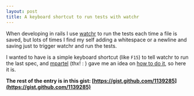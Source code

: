 ```yaml
---
layout: post
title: A keyboard shortcut to run tests with watchr
---
```

When developing in rails I use [watchr](https://github.com/mynyml/watchr) to run the tests each time a file is saved, but lots of times I find my self adding a whitespace or a newline and saving just to trigger watchr and run the tests.

I wanted to have is a simple keyboard shortcut (like `F15`) to tell watchr to run the last spec, and [mpartel](https://github.com/mpartel) (thx! : ) gave me an idea on [how to do it](https://github.com/mynyml/watchr/issues/31#issuecomment-1773937), so here it is.

**The rest of the entry is in this gist: [https://gist.github.com/1139285](https://gist.github.com/1139285)**
